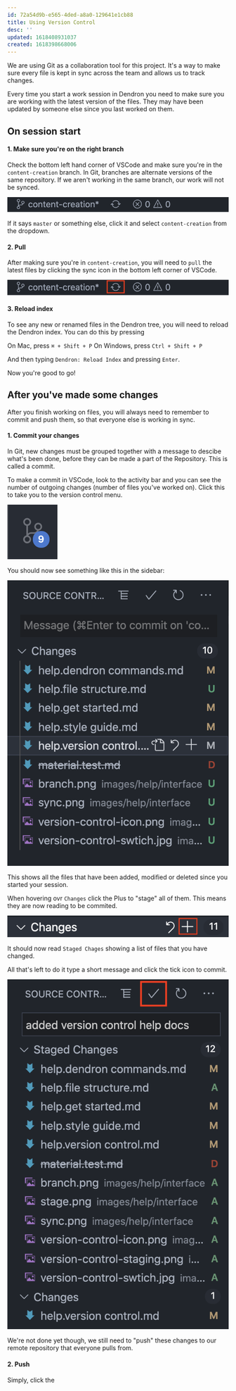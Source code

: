 ```yaml
---
id: 72a54d9b-e565-4ded-a8a0-129641e1cb88
title: Using Version Control
desc: ''
updated: 1618408931037
created: 1618398668006
---
```


We are using Git as a collaboration tool for this project. It's a way to make sure every file is kept in sync across the team and allows us to track changes.

Every time you start a work session in Dendron you need to make sure you are working with the latest version of the files. They may have been updated by someone else since you last worked on them.

## On session start

#### 1. Make sure you're on the right branch

Check the bottom left hand corner of VSCode and make sure you're in the `content-creation` branch. In Git, branches are alternate versions of the same repository. If we aren't working in the same branch, our work will not be synced.

![](images/help/interface/branch.png)

If it says `master` or something else, click it and select `content-creation` from the dropdown.

#### 2. Pull

After making sure you're in `content-creation`, you will need to `pull` the latest files by clicking the sync icon in the bottom left corner of VSCode.

![](images/help/interface/sync.png)

#### 3. Reload index

To see any new or renamed files in the Dendron tree, you will need to reload the Dendron index. You can do this by pressing 

On Mac, press `⌘ + Shift + P`
On Windows, press `Ctrl + Shift + P`

And then typing `Dendron: Reload Index` and pressing `Enter`. 

Now you're good to go!

## After you've made some changes

After you finish working on files, you will always need to remember to commit and push them, so that everyone else is working in sync.

#### 1. Commit your changes

In Git, new changes must be grouped together with a message to descibe what's been done, before they can be made a part of the Repository. This is called a commit.

To make a commit in VSCode, look to the activity bar and you can see the number of outgoing changes (number of files you've worked on). Click this to take you to the version control menu.

![Version control](images/help/interface/version-control-icon.png)

You should now see something like this in the sidebar:

![Version control](images/help/interface/version-control-staging.png)

This shows all the files that have been added, modified or deleted since you started your session.

When hovering ovr `Changes` click the Plus to "stage" all of them. This means they are now reading to be commited.

![Stage changes](images/help/interface/stage.png)

It should now read `Staged Chages` showing a list of files that you have changed. 

All that's left to do it type a short message and click the tick icon to commit.

![Commit changes](images/help/interface/commit-new-changes.png)

We're not done yet though, we still need to "push" these changes to our remote repository that everyone pulls from.

#### 2. Push

Simply, click the 

